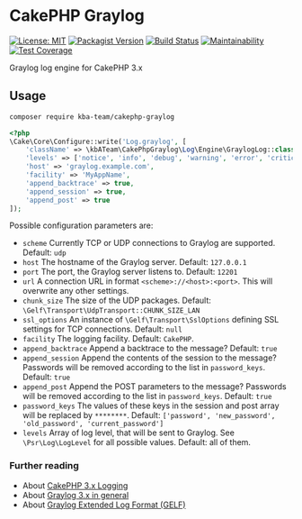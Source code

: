 # CakePHP Graylog

[![License: MIT][license-mit]](LICENSE)
[![Packagist Version][packagist-badge]][packagist]
[![Build Status][build-status-master]][travis-ci]
[![Maintainability][maintainability-badge]][maintainability]
[![Test Coverage][coverage-badge]][coverage]

Graylog log engine for CakePHP 3.x

## Usage

```bash
composer require kba-team/cakephp-graylog
```

```php
<?php
\Cake\Core\Configure::write('Log.graylog', [
    'className' => \kbATeam\CakePhpGraylog\Log\Engine\GraylogLog::class,
    'levels' => ['notice', 'info', 'debug', 'warning', 'error', 'critical', 'alert', 'emergency'],
    'host' => 'graylog.example.com',
    'facility' => 'MyAppName',
    'append_backtrace' => true,
    'append_session' => true,
    'append_post' => true
]);
```

Possible configuration parameters are:
* `scheme` Currently TCP or UDP connections to Graylog are supported. Default: `udp`
* `host` The hostname of the Graylog server. Default: `127.0.0.1`
* `port` The port, the Graylog server listens to. Default: `12201`
* `url` A connection URL in format `<scheme>://<host>:<port>`. This will overwrite any other settings.
* `chunk_size` The size of the UDP packages. Default: `\Gelf\Transport\UdpTransport::CHUNK_SIZE_LAN`
* `ssl_options` An instance of `\Gelf\Transport\SslOptions` defining SSL settings for TCP connections. Default: `null`
* `facility` The logging facility. Default: `CakePHP`.
* `append_backtrace` Append a backtrace to the message? Default: `true`
* `append_session` Append the contents of the session to the message? Passwords will be removed according to the list in `password_keys`. Default: `true`
* `append_post` Append the POST parameters to the message? Passwords will be removed according to the list in `password_keys`. Default: `true`
* `password_keys` The values of these keys in the session and post array will be replaced by `********`. Default: `['password', 'new_password', 'old_password', 'current_password']`
* `levels` Array of log level, that will be sent to Graylog. See `\Psr\Log\LogLevel` for all possible values. Default: all of them.

### Further reading

* About [CakePHP 3.x Logging](https://book.cakephp.org/3/en/core-libraries/logging.html)
* About [Graylog 3.x in general](https://docs.graylog.org/en/3.1/index.html)
* About [Graylog Extended Log Format (GELF)](https://docs.graylog.org/en/3.1/pages/gelf.html)

[license-mit]: https://img.shields.io/badge/license-MIT-blue.svg
[packagist-badge]: https://img.shields.io/packagist/v/kba-team/cakephp-graylog
[packagist]: https://packagist.org/packages/kba-team/cakephp-graylog
[travis-ci]: https://travis-ci.org/the-kbA-team/cakephp-graylog
[build-status-master]: https://api.travis-ci.org/the-kbA-team/cakephp-graylog.svg?branch=master
[maintainability-badge]: https://api.codeclimate.com/v1/badges/04abc6d1562d5f628f8a/maintainability
[maintainability]: https://codeclimate.com/github/the-kbA-team/cakephp-graylog/maintainability
[coverage-badge]: https://api.codeclimate.com/v1/badges/04abc6d1562d5f628f8a/test_coverage
[coverage]: https://codeclimate.com/github/the-kbA-team/cakephp-graylog/test_coverage
